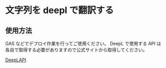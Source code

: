# 文字列を deepl で翻訳する

## 使用方法

GAS などでデプロイ作業を行ってご使用ください。
DeepL で使用する API は各自で取得する必要がありますので公式サイトから取得してください。

[DeepLAPI](https://www.deepl.com/ja/docs-api/)

